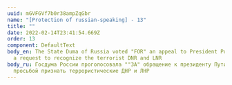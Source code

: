 ```yaml
---
uuid: mGVFGVf7b0r38ampZqGbr
name: "[Protection of russian-speaking] - 13"
title: ""
date: 2022-02-14T23:41:54.669Z
order: 13
component: DefaultText
body_en: The State Duma of Russia voted "FOR" an appeal to President Putin with
  a request to recognize the terrorist DNR and LNR
body_ru: Госдума России проголосовала ""ЗА" обращение к президенту Путину с
  просьбой признать террористические ДНР и ЛНР
---
```

